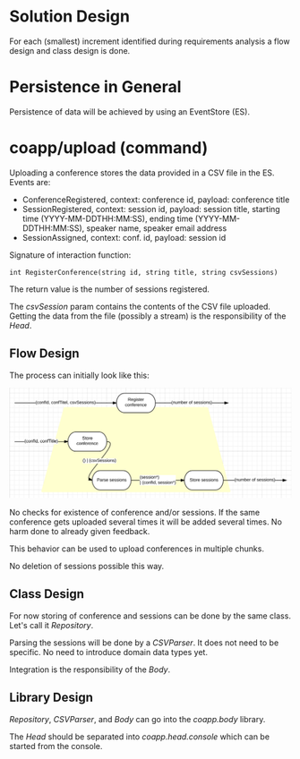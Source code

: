 # Solution Design
For each (smallest) increment identified during requirements analysis a flow design and class design is done.

# Persistence in General
Persistence of data will be achieved by using an EventStore (ES).

# coapp/upload (command)
Uploading a conference stores the data provided in a CSV file in the ES. Events are:

* ConferenceRegistered, context: conference id, payload: conference title
* SessionRegistered, context: session id, payload: session title, starting time (YYYY-MM-DDTHH:MM:SS), ending time (YYYY-MM-DDTHH:MM:SS), speaker name, speaker email address
* SessionAssigned, context: conf. id, payload: session id

Signature of interaction function:

	int RegisterConference(string id, string title, string csvSessions)

The return value is the number of sessions registered.

The _csvSession_ param contains the contents of the CSV file uploaded. Getting the data from the file (possibly a stream) is the responsibility of the _Head_.

## Flow Design
The process can initially look like this:

![image](images/design/inc01.png)

No checks for existence of conference and/or sessions. If the same conference gets uploaded several times it will be added several times. No harm done to already given feedback.

This behavior can be used to upload conferences in multiple chunks.

No deletion of sessions possible this way.

## Class Design
For now storing of conference and sessions can be done by the same class. Let's call it _Repository_.

Parsing the sessions will be done by a _CSVParser_. It does not need to be specific. No need to introduce domain data types yet.

Integration is the responsibility of the _Body_.

## Library Design
_Repository_, _CSVParser_, and _Body_ can go into the _coapp.body_ library.

The _Head_ should be separated into _coapp.head.console_ which can be started from the console.